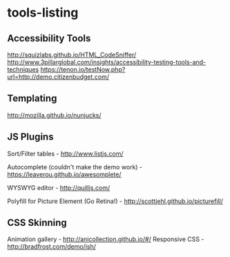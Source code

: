 # tools-listing

## Accessibility Tools
http://squizlabs.github.io/HTML_CodeSniffer/
http://www.3pillarglobal.com/insights/accessibility-testing-tools-and-techniques
https://tenon.io/testNow.php?url=http://demo.citizenbudget.com/


## Templating
http://mozilla.github.io/nunjucks/


## JS Plugins
Sort/Filter tables - http://www.listjs.com/

Autocomplete (couldn't make the demo work) - https://leaverou.github.io/awesomplete/

WYSWYG editor - http://quilljs.com/

Polyfill for Picture Element (Go Retina!) - http://scottjehl.github.io/picturefill/


## CSS Skinning
Animation gallery - http://anicollection.github.io/#/
Responsive CSS - http://bradfrost.com/demo/ish/

